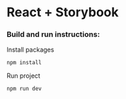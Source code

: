 # React + Storybook

### Build and run instructions:

Install packages

```
npm install
```

Run project

```
npm run dev
```
